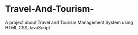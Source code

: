 # Travel-And-Tourism-
A project about Travel and Tourism Management System using HTML,CSS,JavaScript
